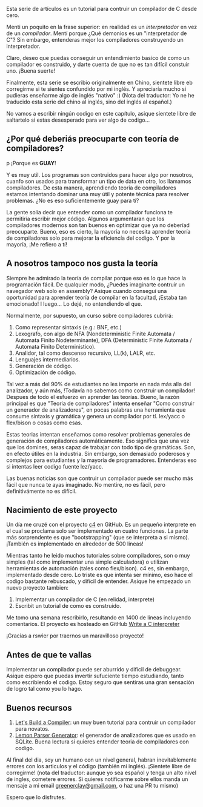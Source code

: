 Esta serie de artículos es un tutorial para contruir un compilador de C
desde cero.

Menti un poquito en la frase superior: en realidad es un _interpretador_ en
vez de un _compilador_. Mentí porque ¿Qué demonios es un "interpretador de
C"? Sin embargo, entenderas mejor los compiladores construyendo un
interpretador.

Claro, deseo que puedas conseguir un entendimiento basíco de como un
compilador es construido, y darte cuenta de que no es tan difícil
constuir uno. ¡Buena suerte!

Finalmente, esta serie se escribio originalmente en Chino, sientete libre
eb corregirme si te sientes confundido por mi inglés. Y apreciaría mucho
si pudieras enseñarme algo de inglés "nativo" :)
(Nota del traductor: Yo ne he traducido esta serie del chino al inglés,
sino del inglés al español.)

No vamos a escribir ningún codigo en este capítulo, asique sientete libre
de saltartelo si estas desesperado para ver algo de codigo...

## ¿Por qué deberiás preocuparte con teoría de compiladores?
p
¡Porque es **GUAY**!

Y es muy util. Los programas son contruidos para hacer algo por nosotros,
cuanfo son usados para transformar un tipo de data en otro, los llamamos
compiladores. De esta manera, aprendiendo teoria de compiladores estamos
intentando dominar una muy útil y potente técnica para resolver problemas.
¿No es eso suficientemente guay para tí?

La gente solía decir que entender como un compilador funciona te permitiría
escribir mejor código. Algunos argumentaran que los compiladores modernos
son tan buenos en optimizar que ya no deberíad preocuparte. Bueno, eso es
cierto, la mayoría no necesita aprender teoría de compiladores solo para
mejorar la eficiencía del codigo. Y por la mayoría, ¡Me refiero a tí!

## A nosotros tampoco nos gusta la teoría

Siempre he admirado la teoría de compilar porque eso es lo que hace la
programación fácil. De qualquier modo, ¿Puedes imaginarte contruir un
navegador web solo en assembly? Asique cuando conseguí una oportunidad
para aprender teoría de compilar en la facultad, ¡Estaba tan emocionado!
I luego... Lo dejé, no entendiendo el que.

Normalmente, por supuesto, un curso sobre compiladores cubrirá:

1. Como representar sintaxis (e.g.: BNF, etc.)
2. Lexografo, con algo de NFA (Nondeterministic Finite Automata / Automata
   Finito Nodeterminante), DFA (Deterministic Finite Automata / Automata
   Finito Deterministico).
3. Analidor, tal como descenso recursivo, LL(k), LALR, etc.
4. Lenguajes intermediarios.
5. Generación de código.
6. Optimización de código.

Tal vez a más del 90% de estudiantes no les importe en nada más alla del
analizador, y aún más, !Todavía no sabemos como construir un compilador!
Despues de todo el esfuerzo en aprender las teorías. Bueno, la razón
principal es que "Teoria de compiladores" intenta enseñar "Como construir
un generador de analizadores", en pocas palabras una herramienta que consume
sintaxis y gramática y genera un compilador por tí. lex/yacc o flex/bison
o cosas como esas.

Estas teorias intentan enseñarnos como resolver problemas generales de
generación de compiladores automáticamente. Eso significa que una vez
que los domines, seras capaz de trabajar con todo tipo de gramáticas. Son,
en efecto útiles en la industria. Sin embargo, son demasiado poderosos y
complejos para estudiantes y la mayoría de programadores. Entenderas eso
si intentas leer codigo fuente lez/yacc.

Las buenas noticias son que contruir un compilador puede ser mucho más fácil
que nunca te ayas imaginado. No mentire, no es fácil, pero definitivámente
no es difícil.

## Nacimiento de este proyecto

Un día me cruzé con el proyecto [c4](https://github.com/rswier/c4) en GitHub.
Es un pequeño interprete en el cual se proclama solo ser implementado en
cuatro funciones. La parte más sorprendente es que "bootstrapping" (que se
interpreta a si mismo). ¡También es implementado en alrededor de 500 lineas!

Mientras tanto he leido muchos tutoriales sobre compiladores, son o muy
simples (tal como implementar una simple calculadora) o utilizan
herramientas de automación (tales como flex/bison). c4 es, sin embargo,
implementado desde cero. Lo triste es que intenta ser mínimo, eso hace el
codigo bastante rebuscado, y difícil de entender. Asique he empezado un
nuevo proyecto tambien:

1. Implementar un compilador de C (en relidad, interprete)
2. Escribit un tutorial de como es construido.

Me tomo una semana rescribirlo, resultando en 1400 de lineas incluyendo
comentarios. El proyecto es hosteado en GitHub [Write a C interpreter](https://github.com/lotabout/write-a-C-interpreter)

¡Gracias a rswier por traernos un maravilloso proyecto!

## Antes de que te vallas

Implementar un compilador puede ser aburrido y difícil de debuggear. Asique
espero que puedas invertir sufuciente tiempo estudiando, tanto como
escribiendo el codigo. Estoy seguro que sentiras una gran sensación de
logro tal como you lo hago.

## Buenos recursos

1. [Let's Build a Compiler](http://compilers.ieec.com/crenshaw/): un muy
   buen tutorial para contruir un compilador para novatos.
2. [Lemon Parser Generator](http://www.hwaci.com/sw/lemon/): el generador
   de analizadores que es usado en SQLite. Buena lectura si quieres
   entender teoria de compiladores con codigo.
   
Al final del dia, soy un humano con un nivel general, habran inevitablemente
errores con los articulos y el código (también mi inglés). ¡Sientete libre
de corregirme! (nota del traductor: aunque yo sea español y tenga un alto
nivel de ingles, cometere errores. Si quieres notificarme sobre ellos manda
un mensaje a mi email greenerclay@gmail.com, o haz una PR tu mismo)

Espero que lo disfrutes.
